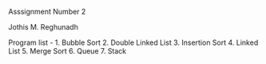 
Asssignment Number 2

Jothis M. Reghunadh

Program list - 
	1. Bubble Sort
	2. Double Linked List
	3. Insertion Sort
	4. Linked List
	5. Merge Sort
	6. Queue
	7. Stack
